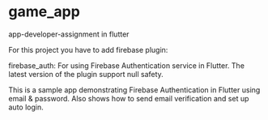 # game_app
app-developer-assignment in flutter

For this project you have to add firebase plugin:

firebase_auth: For using Firebase Authentication service in Flutter.
The latest version of the plugin support null safety.

This is a sample app demonstrating Firebase Authentication in Flutter using email & password. Also shows how to send email verification and set up auto login.
